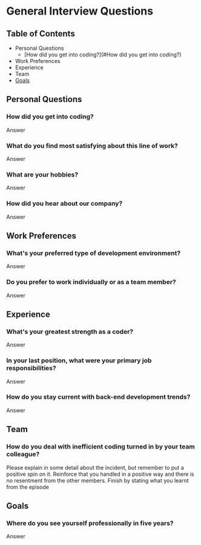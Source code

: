 General Interview Questions
===========================

## Table of Contents
* Personal Questions
  * [How did you get into coding?](#How did you get into coding?)
* Work Preferences
* Experience
* Team
* [Goals](#goals)

## Personal Questions

### How did you get into coding?
Answer

### What do you find most satisfying about this line of work?
Answer

### What are your hobbies?
Answer

### How did you hear about our company?
Answer


## Work Preferences

### What's your preferred type of development environment?
Answer

### Do you prefer to work individually or as a team member?
Answer


## Experience

### What's your greatest strength as a coder?
Answer

### In your last position, what were your primary job responsibilities?
Answer

### How do you stay current with back-end development trends?
Answer


## Team 

### How do you deal with inefficient coding turned in by your team colleague?

Please explain in some detail about the incident, but remember to put a positive spin on it. Reinforce that you handled in a positive way and there is no resentment from the other members. Finish by stating what you learnt from the episode


## Goals

### Where do you see yourself professionally in five years?
Answer

